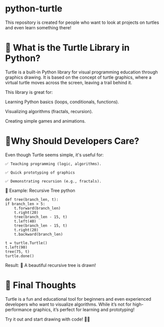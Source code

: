 # python-turtle
This repository is created for people who want to look at projects on turtles and even learn something there!
# 🐢 What is the Turtle Library in Python?

Turtle is a built-in Python library for visual programming education through graphics drawing. It is based on the concept of turtle graphics, where a virtual turtle moves across the screen, leaving a trail behind it.

This library is great for:

Learning Python basics (loops, conditionals, functions).

Visualizing algorithms (fractals, recursion).

Creating simple games and animations.

# 🔹Why Should Developers Care?

Even though Turtle seems simple, it's useful for:

    ✅ Teaching programming (logic, algorithms).
    
    ✅ Quick prototyping of graphics
    
    ✅ Demonstrating recursion (e.g., fractals).


🌿 Example: Recursive Tree
python

    def tree(branch_len, t):
    if branch_len > 5:
        t.forward(branch_len)
        t.right(20)
        tree(branch_len - 15, t)
        t.left(40)
        tree(branch_len - 15, t)
        t.right(20)
        t.backward(branch_len)

    t = turtle.Turtle()
    t.left(90)
    tree(75, t)
    turtle.done()

Result:
🌳 A beautiful recursive tree is drawn!
# 🚀 Final Thoughts

Turtle is a fun and educational tool for beginners and even experienced developers who want to visualize algorithms. While it’s not for high-performance graphics, it’s perfect for learning and prototyping!

Try it out and start drawing with code! 🎨🐢
